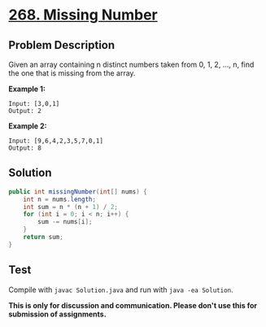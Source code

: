 # [268. Missing Number][title]

## Problem Description

Given an array containing n distinct numbers taken from 0, 1, 2, ..., n, find the one that is missing from the array.

**Example 1:**

```
Input: [3,0,1]
Output: 2
```

**Example 2:**

```
Input: [9,6,4,2,3,5,7,0,1]
Output: 8
```

## Solution


```java
public int missingNumber(int[] nums) {
    int n = nums.length;
    int sum = n * (n + 1) / 2;
    for (int i = 0; i < n; i++) {
        sum -= nums[i];
    }
    return sum;
}
```

## Test

Compile with `javac Solution.java` and run with `java -ea Solution`.

**This is only for discussion and communication. Please don't use this for submission of assignments.**

[title]: https://leetcode.com/problems/missing-number/
